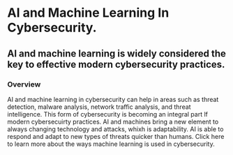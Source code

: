 <!DOCTYPE html>
<h1> AI and Machine Learning In Cybersecurity.  </h1>
<title> Madison's Web Page </title>
<html>
<body>
<h2> AI and machine learning is widely considered the key to effective modern cybersecurity practices. </h2>
<h3> Overview </h3>
<p> AI and machine learning in cybersecurity can help in areas such as threat detection, malware analysis, network traffic analysis, 
and threat intelligence. This form of cybersecurity is becoming an integral part lf modern cybersecuirty practices. AI and machines 
bring a new element to always changing technology and attacks, whixh is adaptability. AI is able to respond and adapt to new types of 
threats quicker than humans. Click here<href-"https://www.crowdstrike.com/en-us/cybersecurity-101/artificial-intelligence/machine-learning/">
to learn more about the ways machine learning is used in cybersecurity. </p>
</body> 
